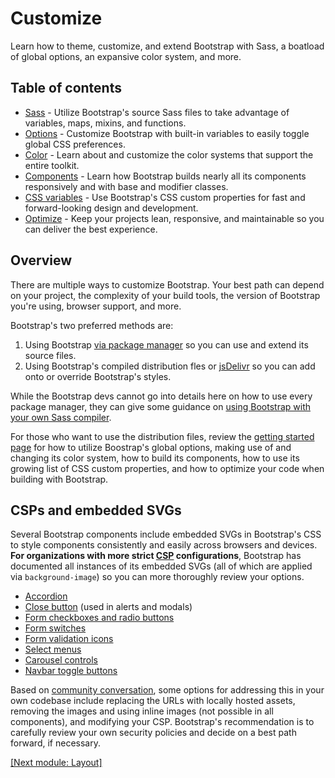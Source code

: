 # Customize

Learn how to theme, customize, and extend Bootstrap with Sass, a boatload of global options, an expansive color system, and more.

## Table of contents

* [Sass](https://github.com/AndrewSRea/My_Learning_Port/tree/main/Bootstrap/Customize/Sass#sass) - Utilize Bootstrap's source Sass files to take advantage of variables, maps, mixins, and functions.
* [Options]() - Customize Bootstrap with built-in variables to easily toggle global CSS preferences.
* [Color]() - Learn about and customize the color systems that support the entire toolkit.
* [Components]() - Learn how Bootstrap builds nearly all its components responsively and with base and modifier classes.
* [CSS variables]() - Use Bootstrap's CSS custom properties for fast and forward-looking design and development.
* [Optimize]() - Keep your projects lean, responsive, and maintainable so you can deliver the best experience.

## Overview

There are multiple ways to customize Bootstrap. Your best path can depend on your project, the complexity of your build tools, the version of Bootstrap you're using, browser support, and more.

Bootstrap's two preferred methods are:

1. Using Bootstrap [via package manager](https://github.com/AndrewSRea/My_Learning_Port/tree/main/Bootstrap/Getting_Started/Download#package-managers) so you can use and extend its source files.
2. Using Bootstrap's compiled distribution fles or [jsDelivr](https://github.com/AndrewSRea/My_Learning_Port/tree/main/Bootstrap/Getting_Started/Download#cdn-via-jsdelivr) so you can add onto or override Bootstrap's styles.

While the Bootstrap devs cannot go into details here on how to use every package manager, they can give some guidance on [using Bootstrap with your own Sass compiler](). <!-- link to Customize/Sass -->

For those who want to use the distribution files, review the [getting started page](https://github.com/AndrewSRea/My_Learning_Port/tree/main/Bootstrap/Getting_Started/Introduction#introduction) for how to utilize Boostrap's global options, making use of and changing its color system, how to build its components, how to use its growing list of CSS custom properties, and how to optimize your code when building with Bootstrap.

## CSPs and embedded SVGs

Several Bootstrap components include embedded SVGs in Bootstrap's CSS to style components consistently and easily across browsers and devices. **For organizations with more strict [CSP](https://developer.mozilla.org/en-US/docs/Web/HTTP/CSP) configurations**, Bootstrap has documented all instances of its embedded SVGs (all of which are applied via `background-image`) so you can more thoroughly review your options.

* [Accordion](https://github.com/AndrewSRea/My_Learning_Port/tree/main/Bootstrap/Components/Accordion#accordion)
* [Close button](https://github.com/AndrewSRea/My_Learning_Port/tree/main/Bootstrap/Components/Close_Button#close-button) (used in alerts and modals)
* [Form checkboxes and radio buttons]() <!-- link to Forms/Checks_and_Radios -->
* [Form switches]() <!-- link to Forms/Checks_and_Radios - "Switches" header -->
* [Form validation icons]() <!-- link to Forms/Validation - "Server side" header -->
* [Select menus]() <!-- link to Forms/Select -->
* [Carousel controls](https://github.com/AndrewSRea/My_Learning_Port/tree/main/Bootstrap/Components/Carousel#carousel)
* [Navbar toggle buttons](https://github.com/AndrewSRea/My_Learning_Port/tree/main/Bootstrap/Components/Navbar#responsive-behaviors)

Based on [community conversation](https://github.com/twbs/bootstrap/issues/25394), some options for addressing this in your own codebase include replacing the URLs with locally hosted assets, removing the images and using inline images (not possible in all components), and modifying your CSP. Bootstrap's recommendation is to carefully review your own security policies and decide on a best path forward, if necessary.

[[Next module: Layout]](https://github.com/AndrewSRea/My_Learning_Port/tree/main/Bootstrap/Layout#bootstrap-layout)